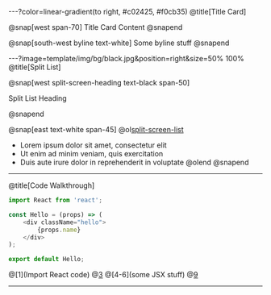 ---?color=linear-gradient(to right, #c02425, #f0cb35)
@title[Title Card]

@snap[west span-70]
Title Card Content
@snapend

@snap[south-west byline text-white]
Some byline stuff
@snapend

---?image=template/img/bg/black.jpg&position=right&size=50% 100%
@title[Split List]

@snap[west split-screen-heading text-black span-50]

Split List Heading

@snapend

@snap[east text-white span-45]
@ol[split-screen-list](false)
- Lorem ipsum dolor sit amet, consectetur elit
- Ut enim ad minim veniam, quis exercitation
- Duis aute irure dolor in reprehenderit in voluptate
@olend
@snapend

---
@title[Code Walkthrough]

```javascript
import React from 'react';

const Hello = (props) => (
    <div className="hello">
        {props.name}
    </div>
);

export default Hello;
```

@[1](Import React code)
@[3](blah)
@[4-6](some JSX stuff)
@[9](Export!)

---
